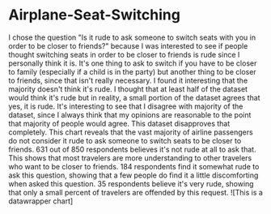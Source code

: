 # Airplane-Seat-Switching

I chose the question "Is it rude to ask someone to switch seats with you in order to be closer to friends?" because I was interested to see if people thought switching seats in order to be closer to friends is rude since I personally think it is. It's one thing to ask to switch if you have to be closer to family (especially if a child is in the party) but another thing to be closer to friends, since that isn't really necessary. I found it interesting that the majority doesn't think it's rude. I thought that at least half of the dataset would think it's rude but in reality, a small portion of the dataset agrees that yes, it is rude. It's interesting to see that I disagree with majority of the dataset, since I always think that my opinions are reasonable to the point that majority of people would agree. This dataset disapproves that completely. 
This chart reveals that the vast majority of airline passengers do not consider it rude to ask someone to switch seats to be closer to friends. 631 out of 850 respondents believes it's not rude at all to ask that. This shows that most travelers are more understanding to other travelers who want to be closer to friends. 184 respondents find it somewhat rude to ask this question, showing that a few people do find it a little discomforting when asked this question. 35 respondents believe it's very rude, showing that only a small percent of travelers are offended by this request. 
![This is a datawrapper chart]

